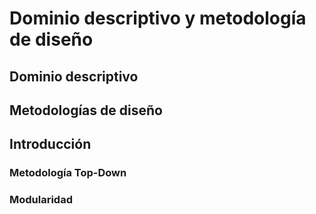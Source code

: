 # Dominio descriptivo y metodología de diseño

## Dominio descriptivo

## Metodologías de diseño

## Introducción

### Metodología Top-Down

### Modularidad
